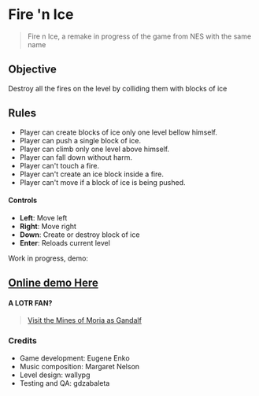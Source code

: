 # Fire 'n Ice
> Fire n Ice, a remake in progress of the game from NES with the same name

## Objective
Destroy all the fires on the level by colliding them with blocks of ice

## Rules
 - Player can create blocks of ice only one level bellow himself.
 - Player can push a single block of ice.
 - Player can climb only one level above himself.
 - Player can fall down without harm.
 - Player can't touch a fire.
 - Player can't create an ice block inside a fire.
 - Player can't move if a block of ice is being pushed.

#### Controls
 - **Left**: Move left
 - **Right**: Move right
 - **Down**: Create or destroy block of ice
 - **Enter**: Reloads current level

Work in progress, demo:
## [Online demo Here](https://eugenioenko.github.io/fire-n-ice/)

#### A LOTR FAN? 
>[Visit the Mines of Moria as Gandalf](https://eugenioenko.github.io/fire-n-ice/?lotr)

### Credits
- Game development: Eugene Enko
- Music composition: Margaret Nelson
- Level design: wallypg
- Testing and QA: gdzabaleta
